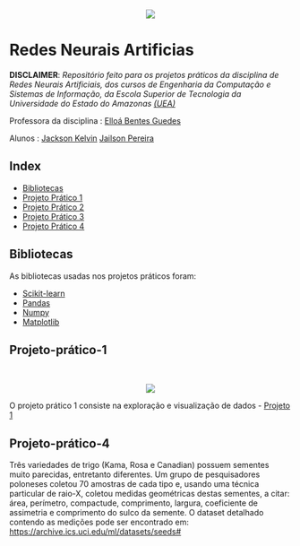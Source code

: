 <br/>
<p align="center">
  <img src="https://media.giphy.com/media/9EvzNG9HAVc64/giphy.gif">
</p>


# Redes Neurais Artificias 
 
**DISCLAIMER**: *Repositório feito para os projetos práticos da disciplina de Redes Neurais Artificiais, dos cursos de Engenharia da Computação e Sistemas de Informação, da Escola Superior de Tecnologia da Universidade do Estado do Amazonas [(UEA)](http://www1.uea.edu.br/)*

Professora da disciplina : [Elloá Bentes Guedes](https://github.com/elloa)

Alunos : [Jackson Kelvin](https://github.com/jacksonks)
         [Jailson Pereira](https://github.com/jailsonpj)
         
## Index
* [Bibliotecas](#Bibliotecas)
* [Projeto Prático 1](#Projeto-prático-1)
* [Projeto Prático 2](#Projeto-prático-2)
* [Projeto Prático 3](#Projeto-prático-3)
* [Projeto Prático 4](#Projeto-prático-4)

## Bibliotecas
As bibliotecas usadas nos projetos práticos foram:
   * [Scikit-learn](https://scikit-learn.org/stable/index.html)
   * [Pandas](https://pandas.pydata.org/)
   * [Numpy](http://www.numpy.org/)
   * [Matplotlib](https://matplotlib.org/)
    
## Projeto-prático-1
<br/>
<p align="center">
    <img src="https://media.giphy.com/media/3o6Ygfw40tlnPhX87m/giphy.gif">
</p>

O projeto prático 1 consiste na exploração e visualização de dados 
    - [Projeto 1]()
    
## Projeto-prático-4
Três variedades de trigo (Kama, Rosa e Canadian) possuem sementes muito parecidas,
entretanto diferentes. Um grupo de pesquisadores poloneses coletou 70 amostras de cada
tipo e, usando uma técnica particular de raio-X, coletou medidas geométricas destas
sementes, a citar: área, perímetro, compactude, comprimento, largura, coeficiente de
assimetria e comprimento do sulco da semente. O dataset detalhado contendo as medições
pode ser encontrado em: https://archive.ics.uci.edu/ml/datasets/seeds#
